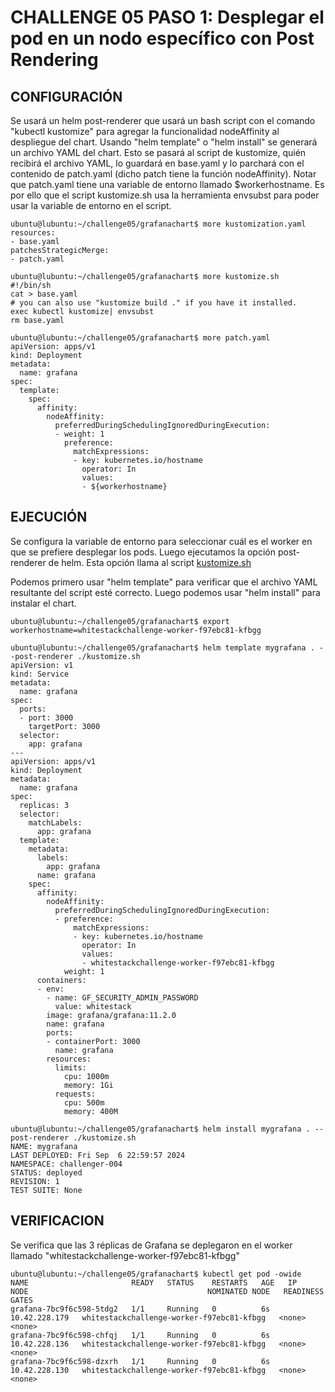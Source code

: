 # CHALLENGE 05  PASO 1: Desplegar el pod en un nodo específico con Post Rendering

## CONFIGURACIÓN
Se usará un helm post-renderer que usará un bash script con el comando "kubectl kustomize" para agregar la funcionalidad nodeAffinity al despliegue del chart.  Usando "helm template" o "helm install" se generará un archivo YAML del chart. Esto se pasará al script de kustomize, quién recibirá el archivo YAML, lo guardará en base.yaml y lo parchará con el contenido de patch.yaml (dicho patch tiene la función nodeAffinity). Notar que patch.yaml tiene una variable de entorno llamado $workerhostname.  Es por ello que el script kustomize.sh usa la herramienta envsubst para poder usar la variable de entorno en el script.

```
ubuntu@lubuntu:~/challenge05/grafanachart$ more kustomization.yaml 
resources:
- base.yaml
patchesStrategicMerge:
- patch.yaml
```
```
ubuntu@lubuntu:~/challenge05/grafanachart$ more kustomize.sh
#!/bin/sh
cat > base.yaml
# you can also use "kustomize build ." if you have it installed.
exec kubectl kustomize| envsubst
rm base.yaml
```
```
ubuntu@lubuntu:~/challenge05/grafanachart$ more patch.yaml 
apiVersion: apps/v1
kind: Deployment
metadata:
  name: grafana
spec:
  template:
    spec:
      affinity:
        nodeAffinity:
          preferredDuringSchedulingIgnoredDuringExecution:
          - weight: 1
            preference:
              matchExpressions:
              - key: kubernetes.io/hostname
                operator: In
                values:
                - ${workerhostname}
```

## EJECUCIÓN

Se configura la variable de entorno para seleccionar cuál es el worker en que se prefiere desplegar los pods. Luego ejecutamos la opción post-renderer de helm. Esta opción llama al script [kustomize.sh](chart_files/kustomize.sh)

Podemos primero usar "helm template" para verificar que el archivo YAML resultante del script esté correcto. Luego podemos usar "helm install" para instalar el chart.

```
ubuntu@lubuntu:~/challenge05/grafanachart$ export workerhostname=whitestackchallenge-worker-f97ebc81-kfbgg
```
```
ubuntu@lubuntu:~/challenge05/grafanachart$ helm template mygrafana . --post-renderer ./kustomize.sh 
apiVersion: v1
kind: Service
metadata:
  name: grafana
spec:
  ports:
  - port: 3000
    targetPort: 3000
  selector:
    app: grafana
---
apiVersion: apps/v1
kind: Deployment
metadata:
  name: grafana
spec:
  replicas: 3
  selector:
    matchLabels:
      app: grafana
  template:
    metadata:
      labels:
        app: grafana
      name: grafana
    spec:
      affinity:
        nodeAffinity:
          preferredDuringSchedulingIgnoredDuringExecution:
          - preference:
              matchExpressions:
              - key: kubernetes.io/hostname
                operator: In
                values:
                - whitestackchallenge-worker-f97ebc81-kfbgg
            weight: 1
      containers:
      - env:
        - name: GF_SECURITY_ADMIN_PASSWORD
          value: whitestack
        image: grafana/grafana:11.2.0
        name: grafana
        ports:
        - containerPort: 3000
          name: grafana
        resources:
          limits:
            cpu: 1000m
            memory: 1Gi
          requests:
            cpu: 500m
            memory: 400M

```
```
ubuntu@lubuntu:~/challenge05/grafanachart$ helm install mygrafana . --post-renderer ./kustomize.sh 
NAME: mygrafana
LAST DEPLOYED: Fri Sep  6 22:59:57 2024
NAMESPACE: challenger-004
STATUS: deployed
REVISION: 1
TEST SUITE: None
```


## VERIFICACION

Se verifica que las 3 réplicas de Grafana se deplegaron en el worker llamado "whitestackchallenge-worker-f97ebc81-kfbgg"

```
ubuntu@lubuntu:~/challenge05/grafanachart$ kubectl get pod -owide
NAME                       READY   STATUS    RESTARTS   AGE   IP              NODE                                        NOMINATED NODE   READINESS GATES
grafana-7bc9f6c598-5tdg2   1/1     Running   0          6s    10.42.228.179   whitestackchallenge-worker-f97ebc81-kfbgg   <none>           <none>
grafana-7bc9f6c598-chfqj   1/1     Running   0          6s    10.42.228.136   whitestackchallenge-worker-f97ebc81-kfbgg   <none>           <none>
grafana-7bc9f6c598-dzxrh   1/1     Running   0          6s    10.42.228.130   whitestackchallenge-worker-f97ebc81-kfbgg   <none>           <none>

```
